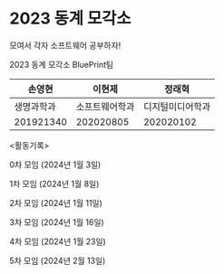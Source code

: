 # 2023 동계 모각소
모여서 각자 소프트웨어 공부하자!

2023 동계 모각소 BluePrint팀

|손영현|이현제|정래혁|
|---|---|---|
|생명과학과|소프트웨어학과|디지털미디어학과|
|201921340|202020805|202020102|

<활동기록>

0차 모임 (2024년 1월 3일)



1차 모임 (2024년 1월 8일)

2차 모임 (2024년 1월 11일)

3차 모임 (2024년 1월 16일) 

4차 모임 (2024년 1월 23일)

5차 모임 (2024년 2월 13일)
